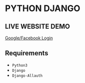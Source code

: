 # PYTHON DJANGO

## LIVE WEBSITE DEMO

[Google/Facebook Login](https://login3party.pythonanywhere.com)

## Requirements

- `Python3`
- `Django`
- `Django-Allauth`

